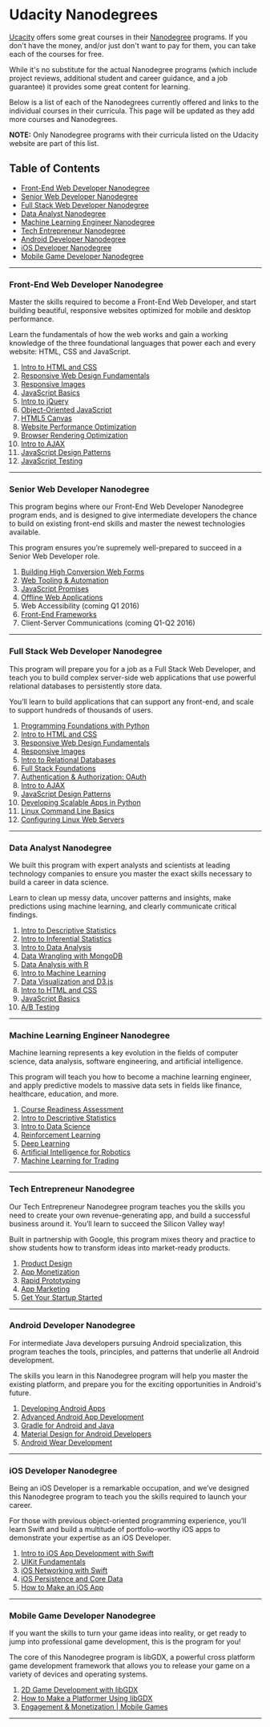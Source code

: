 # Udacity Nanodegrees

[Ucacity](https://www.udacity.com/) offers some great courses in their
[Nanodegree](https://www.udacity.com/nanodegree) programs. If you don't have
the money, and/or just don't want to pay for them, you can take each of the
courses for free.

While it's no substitute for the actual Nanodegree programs
(which include project reviews, additional student and career guidance, and a
job guarantee) it provides some great content for learning.

Below is a list of each of the Nanodegrees currently offered and links to the
individual courses in their curricula. This page will be updated as they add
more courses and Nanodegrees.

**NOTE:** Only Nanodegree programs with their curricula listed on the Udacity
website are part of this list.

## Table of Contents

  * [Front-End Web Developer Nanodegree](#front-end-web-developer-nanodegree)
  * [Senior Web Developer Nanodegree](#senior-web-developer-nanodegree)
  * [Full Stack Web Developer Nanodegree](#full-stack-web-developer-nanodegree)
  * [Data Analyst Nanodegree](#data-analyst-nanodegree)
  * [Machine Learning Engineer Nanodegree](#machine-learning-engineer-nanodegree)
  * [Tech Entrepreneur Nanodegree](#tech-entrepreneur-nanodegree)
  * [Android Developer Nanodegree](#android-developer-nanodegree)
  * [iOS Developer Nanodegree](#ios-developer-nanodegree)
  * [Mobile Game Developer Nanodegree](#mobile-game-developer-nanodegree)


---


### Front-End Web Developer Nanodegree

Master the skills required to become a Front-End Web Developer, and start
building beautiful, responsive websites optimized for mobile and desktop
performance.

Learn the fundamentals of how the web works and gain a working knowledge of the
three foundational languages that power each and every website: HTML, CSS and
JavaScript.

  1. [Intro to HTML and CSS](https://www.udacity.com/courses/intro-to-html-and-css--ud304)
  2. [Responsive Web Design Fundamentals](https://www.udacity.com/courses/responsive-web-design-fundamentals--ud893)
  3. [Responsive Images](https://www.udacity.com/courses/responsive-images--ud882)
  4. [JavaScript Basics](https://www.udacity.com/courses/javascript-basics--ud804)
  5. [Intro to jQuery](https://www.udacity.com/courses/intro-to-jquery--ud245)
  6. [Object-Oriented JavaScript](https://www.udacity.com/courses/object-oriented-javascript--ud015)
  7. [HTML5 Canvas](https://www.udacity.com/courses/html5-canvas--ud292)
  8. [Website Performance Optimization](https://www.udacity.com/courses/website-performance-optimization--ud884)
  9. [Browser Rendering Optimization](https://www.udacity.com/courses/browser-rendering-optimization--ud860)
  10. [Intro to AJAX](https://www.udacity.com/courses/intro-to-ajax--ud110)
  11. [JavaScript Design Patterns](https://www.udacity.com/courses/javascript-design-patterns--ud989)
  12. [JavaScript Testing](https://www.udacity.com/courses/javascript-testing--ud549)


---


### Senior Web Developer Nanodegree

This program begins where our Front-End Web Developer Nanodegree program ends,
and is designed to give intermediate developers the chance to build on existing
front-end skills and master the newest technologies available.

This program ensures you’re supremely well-prepared to succeed in a Senior Web
Developer role.

  1.  [Building High Conversion Web Forms](https://www.udacity.com/courses/building-high-conversion-web-forms--ud890)
  2.  [Web Tooling & Automation](https://www.udacity.com/courses/web-tooling-automation--ud892)
  3.  [JavaScript Promises](https://www.udacity.com/courses/javascript-promises--ud898)
  4.  [Offline Web Applications](https://www.udacity.com/courses/offline-web-applications--ud899)
  5.  Web Accessibility (coming Q1 2016)
  6.  [Front-End Frameworks](https://www.udacity.com/courses/front-end-frameworks--ud894)
  7.  Client-Server Communications (coming Q1-Q2 2016)


---


### Full Stack Web Developer Nanodegree

This program will prepare you for a job as a Full Stack Web Developer, and teach
you to build complex server-side web applications that use powerful relational
databases to persistently store data.

You’ll learn to build applications that can support any front-end, and scale to
support hundreds of thousands of users.

  1. [Programming Foundations with Python](https://www.udacity.com/courses/programming-foundations-with-python--ud036)
  2. [Intro to HTML and CSS](https://www.udacity.com/courses/intro-to-html-and-css--ud304)
  3. [Responsive Web Design Fundamentals](https://www.udacity.com/courses/responsive-web-design-fundamentals--ud893)
  4. [Responsive Images](https://www.udacity.com/courses/responsive-images--ud882)
  5. [Intro to Relational Databases](https://www.udacity.com/courses/intro-to-relational-databases--ud197)
  6. [Full Stack Foundations](https://www.udacity.com/courses/full-stack-foundations--ud088)
  7. [Authentication & Authorization: OAuth](https://www.udacity.com/courses/authentication-authorization-oauth--ud330)
  8. [Intro to AJAX](https://www.udacity.com/courses/intro-to-ajax--ud110)
  9. [JavaScript Design Patterns](https://www.udacity.com/courses/javascript-design-patterns--ud989)
  10. [Developing Scalable Apps in Python](https://www.udacity.com/courses/developing-scalable-apps-in-python--ud858)
  11. [Linux Command Line Basics](https://www.udacity.com/courses/linux-command-line-basics--ud595)
  12. [Configuring Linux Web Servers](https://www.udacity.com/courses/configuring-linux-web-servers--ud299)


---


### Data Analyst Nanodegree

We built this program with expert analysts and scientists at leading technology companies to ensure you master the exact skills necessary to build a career in data science.

Learn to clean up messy data, uncover patterns and insights, make predictions using machine learning, and clearly communicate critical findings.

  1.  [Intro to Descriptive Statistics](https://www.udacity.com/courses/intro-to-descriptive-statistics--ud827)
  2.  [Intro to Inferential Statistics](https://www.udacity.com/courses/intro-to-inferential-statistics--ud201)
  3.  [Intro to Data Analysis](https://www.udacity.com/courses/intro-to-data-analysis--ud170)
  4.  [Data Wrangling with MongoDB](https://www.udacity.com/courses/data-wrangling-with-mongodb--ud032)
  5.  [Data Analysis with R](https://www.udacity.com/courses/data-analysis-with-r--ud651)
  6.  [Intro to Machine Learning](https://www.udacity.com/courses/intro-to-machine-learning--ud120)
  7.  [Data Visualization and D3.js](https://www.udacity.com/courses/data-visualization-and-d3js--ud507)
  8.  [Intro to HTML and CSS](https://www.udacity.com/courses/intro-to-html-and-css--ud304)
  9. [JavaScript Basics](https://www.udacity.com/courses/javascript-basics--ud804)
  10. [A/B Testing](https://www.udacity.com/courses/ab-testing--ud257)


---


### Machine Learning Engineer Nanodegree

Machine learning represents a key evolution in the fields of computer
science, data analysis, software engineering, and artificial intelligence.

This program will teach you how to become a machine learning engineer,
and apply predictive models to massive data sets in fields like finance,
healthcare, education, and more.

  1. [Course Readiness Assessment](https://www.udacity.com/course/viewer#!/c-none/l-5714838578)
  2. [Intro to Descriptive Statistics](https://www.udacity.com/courses/intro-to-descriptive-statistics--ud827)
  3. [Intro to Data Science](https://www.udacity.com/courses/intro-to-data-science--ud359)
  4. [Reinforcement Learning](https://www.udacity.com/courses/reinforcement-learning--ud600)
  5. [Deep Learning](https://www.udacity.com/courses/deep-learning--ud730)
  6. [Artificial Intelligence for Robotics](https://www.udacity.com/courses/artificial-intelligence-for-robotics--cs373)
  7. [Machine Learning for Trading](https://www.udacity.com/courses/machine-learning-for-trading--ud501)


---


### Tech Entrepreneur Nanodegree

Our Tech Entrepreneur Nanodegree program teaches you the skills you need to
create your own revenue-generating app, and build a successful business around
it. You’ll learn to succeed the Silicon Valley way!

Built in partnership with Google, this program mixes theory and practice to
show students how to transform ideas into market-ready products.

  1. [Product Design](https://www.udacity.com/courses/product-design--ud509)
  2. [App Monetization](https://www.udacity.com/courses/app-monetization--ud518)
  3. [Rapid Prototyping](https://www.udacity.com/courses/rapid-prototyping--ud723)
  4. [App Marketing](https://www.udacity.com/courses/app-marketing--ud719)
  5. [Get Your Startup Started](https://www.udacity.com/courses/get-your-startup-started--ud806)


---


### Android Developer Nanodegree

For intermediate Java developers pursuing Android specialization, this program
teaches the tools, principles, and patterns that underlie all Android
development.

The skills you learn in this Nanodegree program will help you master the
existing platform, and prepare you for the exciting opportunities in Android's
future.

  1. [Developing Android Apps](https://www.udacity.com/courses/developing-android-apps--ud853)
  2. [Advanced Android App Development](https://www.udacity.com/courses/advanced-android-app-development--ud855)
  3. [Gradle for Android and Java](https://www.udacity.com/courses/gradle-for-android-and-java--ud867)
  4. [Material Design for Android Developers](https://www.udacity.com/courses/material-design-for-android-developers--ud862)
  5. [Android Wear Development](https://www.udacity.com/courses/android-wear-development--ud875A)


---


### iOS Developer Nanodegree

Being an iOS Developer is a remarkable occupation, and we’ve designed this
Nanodegree program to teach you the skills required to launch your career.

For those with previous object-oriented programming experience, you’ll learn
Swift and build a multitude of portfolio-worthy iOS apps to demonstrate your
expertise as an iOS Developer.

  1. [Intro to iOS App Development with Swift](https://www.udacity.com/courses/intro-to-ios-app-development-with-swift--ud585)
  2. [UIKit Fundamentals](https://www.udacity.com/courses/uikit-fundamentals--ud788)
  3. [iOS Networking with Swift](https://www.udacity.com/courses/ios-networking-with-swift--ud421)
  4. [iOS Persistence and Core Data](https://www.udacity.com/courses/ios-persistence-and-core-data--ud325)
  5. [How to Make an iOS App](https://www.udacity.com/courses/how-to-make-an-ios-app--ud607)


---


### Mobile Game Developer Nanodegree

If you want the skills to turn your game ideas into reality, or get ready to
jump into professional game development, this is the program for you!

The core of this Nanodegree program is libGDX, a powerful cross platform game
development framework that allows you to release your game on a variety of
devices and operating systems.

  1. [2D Game Development with libGDX](https://www.udacity.com/courses/2d-game-development-with-libgdx--ud405)
  2. [How to Make a Platformer Using libGDX](https://www.udacity.com/courses/how-to-make-a-platformer-using-libgdx--ud406)
  3. [Engagement & Monetization | Mobile Games](https://www.udacity.com/courses/engagement-monetization-mobile-games--ud407)


---
